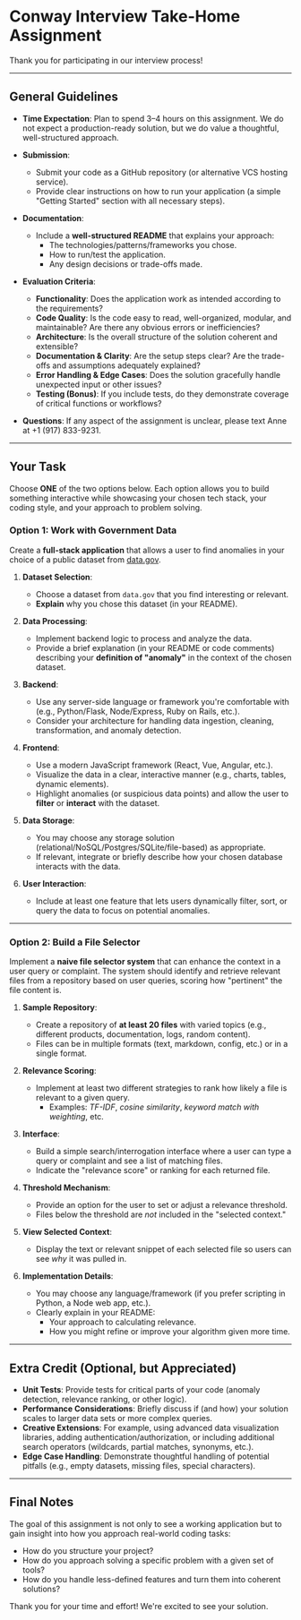 # Conway Interview Take-Home Assignment

Thank you for participating in our interview process!

---

## General Guidelines

- **Time Expectation**: Plan to spend 3–4 hours on this assignment. We do not expect a production-ready solution, but we do value a thoughtful, well-structured approach.
- **Submission**:
  - Submit your code as a GitHub repository (or alternative VCS hosting service).
  - Provide clear instructions on how to run your application (a simple "Getting Started" section with all necessary steps).
- **Documentation**:
  - Include a **well-structured README** that explains your approach:
    - The technologies/patterns/frameworks you chose.
    - How to run/test the application.
    - Any design decisions or trade-offs made.
- **Evaluation Criteria**:

  - **Functionality**: Does the application work as intended according to the requirements?
  - **Code Quality**: Is the code easy to read, well-organized, modular, and maintainable? Are there any obvious errors or inefficiencies?
  - **Architecture**: Is the overall structure of the solution coherent and extensible?
  - **Documentation & Clarity**: Are the setup steps clear? Are the trade-offs and assumptions adequately explained?
  - **Error Handling & Edge Cases**: Does the solution gracefully handle unexpected input or other issues?
  - **Testing (Bonus)**: If you include tests, do they demonstrate coverage of critical functions or workflows?

- **Questions**: If any aspect of the assignment is unclear, please text Anne at +1 (917) 833-9231.

---

## Your Task

Choose **ONE** of the two options below. Each option allows you to build something interactive while showcasing your chosen tech stack, your coding style, and your approach to problem solving.

### Option 1: Work with Government Data

Create a **full-stack application** that allows a user to find anomalies in your choice of a public dataset from [data.gov](https://data.gov/).

1. **Dataset Selection**:

   - Choose a dataset from `data.gov` that you find interesting or relevant.
   - **Explain** why you chose this dataset (in your README).

2. **Data Processing**:

   - Implement backend logic to process and analyze the data.
   - Provide a brief explanation (in your README or code comments) describing your **definition of "anomaly"** in the context of the chosen dataset.

3. **Backend**:

   - Use any server-side language or framework you're comfortable with (e.g., Python/Flask, Node/Express, Ruby on Rails, etc.).
   - Consider your architecture for handling data ingestion, cleaning, transformation, and anomaly detection.

4. **Frontend**:

   - Use a modern JavaScript framework (React, Vue, Angular, etc.).
   - Visualize the data in a clear, interactive manner (e.g., charts, tables, dynamic elements).
   - Highlight anomalies (or suspicious data points) and allow the user to **filter** or **interact** with the dataset.

5. **Data Storage**:

   - You may choose any storage solution (relational/NoSQL/Postgres/SQLite/file-based) as appropriate.
   - If relevant, integrate or briefly describe how your chosen database interacts with the data.

6. **User Interaction**:
   - Include at least one feature that lets users dynamically filter, sort, or query the data to focus on potential anomalies.

---

### Option 2: Build a File Selector

Implement a **naive file selector system** that can enhance the context in a user query or complaint. The system should identify and retrieve relevant files from a repository based on user queries, scoring how "pertinent" the file content is.

1. **Sample Repository**:

   - Create a repository of **at least 20 files** with varied topics (e.g., different products, documentation, logs, random content).
   - Files can be in multiple formats (text, markdown, config, etc.) or in a single format.

2. **Relevance Scoring**:

   - Implement at least two different strategies to rank how likely a file is relevant to a given query.
     - Examples: _TF-IDF_, _cosine similarity_, _keyword match with weighting_, etc.

3. **Interface**:

   - Build a simple search/interrogation interface where a user can type a query or complaint and see a list of matching files.
   - Indicate the "relevance score" or ranking for each returned file.

4. **Threshold Mechanism**:

   - Provide an option for the user to set or adjust a relevance threshold.
   - Files below the threshold are _not_ included in the "selected context."

5. **View Selected Context**:

   - Display the text or relevant snippet of each selected file so users can see _why_ it was pulled in.

6. **Implementation Details**:
   - You may choose any language/framework (if you prefer scripting in Python, a Node web app, etc.).
   - Clearly explain in your README:
     - Your approach to calculating relevance.
     - How you might refine or improve your algorithm given more time.

---

## Extra Credit (Optional, but Appreciated)

- **Unit Tests**: Provide tests for critical parts of your code (anomaly detection, relevance ranking, or other logic).
- **Performance Considerations**: Briefly discuss if (and how) your solution scales to larger data sets or more complex queries.
- **Creative Extensions**: For example, using advanced data visualization libraries, adding authentication/authorization, or including additional search operators (wildcards, partial matches, synonyms, etc.).
- **Edge Case Handling**: Demonstrate thoughtful handling of potential pitfalls (e.g., empty datasets, missing files, special characters).

---

## Final Notes

The goal of this assignment is not only to see a working application but to gain insight into how you approach real-world coding tasks:

- How do you structure your project?
- How do you approach solving a specific problem with a given set of tools?
- How do you handle less-defined features and turn them into coherent solutions?

Thank you for your time and effort! We're excited to see your solution.
